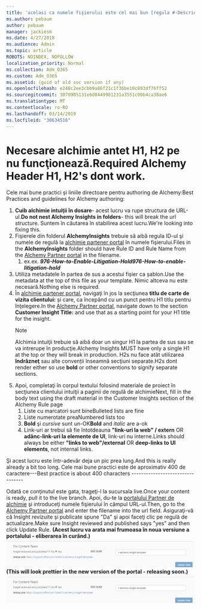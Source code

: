 ```yaml
---
title: 'acelasi ca numele fişierului este cel mai bun [regula #-Descriere]'
ms.author: pebaum
author: pebaum
manager: jackiesm
ms.date: 4/27/2018
ms.audience: Admin
ms.topic: article
ROBOTS: NOINDEX, NOFOLLOW
localization_priority: Normal
ms.collection: Adm_O365
ms.custom: Adm_O365
ms.assetid: (guid of old soc version if any)
ms.openlocfilehash: e248c2ee3cbb9a86f21c1f36be10c893df76ff52
ms.sourcegitcommit: 3070905131e6d8449981231a3551c0bb4ca38ae6
ms.translationtype: MT
ms.contentlocale: ro-RO
ms.lasthandoff: 03/14/2019
ms.locfileid: "30634516"
---
```

# <a name="required-alchemy-header-h1-h2s-dont-work"></a><span data-ttu-id="7fed4-102">Necesare alchimie antet H1, H2 pe nu funcţionează.</span><span class="sxs-lookup"><span data-stu-id="7fed4-102">Required Alchemy Header H1, H2's dont work.</span></span>
<span data-ttu-id="7fed4-103">Cele mai bune practici și liniile directoare pentru authoring de Alchemy:</span><span class="sxs-lookup"><span data-stu-id="7fed4-103">Best Practices and guidelines for Alchemy authoring:</span></span>

1. <span data-ttu-id="7fed4-104">**Cuib alchimie intuiţii în dosare**- acest lucru va rupe structura de URL-ul.</span><span class="sxs-lookup"><span data-stu-id="7fed4-104">**Do not nest Alchemy Insights in folders**- this will break the url structure.</span></span> <span data-ttu-id="7fed4-105">Suntem în căutarea în stabilirea acest lucru.</span><span class="sxs-lookup"><span data-stu-id="7fed4-105">We're looking into fixing this.</span></span>
1. <span data-ttu-id="7fed4-106">Fişierele din folderul **AlchemyInsights** trebuie să aibă regula ID-ul şi numele de regulă la [alchimie partener portal](https://alchemyportal.azurewebsites.net) în numele fişierului.</span><span class="sxs-lookup"><span data-stu-id="7fed4-106">Files in the **AlchemyInsights** folder should have Rule ID and Rule Name from the [Alchemy Partner portal](https://alchemyportal.azurewebsites.net) in the filename.</span></span>
    1. <span data-ttu-id="7fed4-107">ex.</span><span class="sxs-lookup"><span data-stu-id="7fed4-107">ex.</span></span> <span data-ttu-id="7fed4-108">***976-How-to-Enable-Litigation-Hold***</span><span class="sxs-lookup"><span data-stu-id="7fed4-108">***976-How-to-enable-litigation-hold***</span></span>
1. <span data-ttu-id="7fed4-109">Utiliza metadatele în partea de sus a acestui fișier ca șablon.</span><span class="sxs-lookup"><span data-stu-id="7fed4-109">Use the metadata at the top of this file as your template.</span></span> <span data-ttu-id="7fed4-110">Nimic altceva nu este necesară.</span><span class="sxs-lookup"><span data-stu-id="7fed4-110">Nothing else is required.</span></span>
1. <span data-ttu-id="7fed4-111">În [alchimie partener portal](https://alchemyportal.azurewebsites.net), navigaţi în jos la secţiunea **titlu de carte de vizita clientului:** și care, ca începând cu un punct pentru H1 titlu pentru înţelegere.</span><span class="sxs-lookup"><span data-stu-id="7fed4-111">In the [Alchemy Partner portal](https://alchemyportal.azurewebsites.net), navigate down to the section **Customer Insight Title:** and use that as a starting point for your H1 title for the insight.</span></span> 
    > [!NOTE]
    > <span data-ttu-id="7fed4-112">Alchimia intuiţii trebuie să aibă doar un singur H1 la partea de sus sau se va intrerupe în producţie.</span><span class="sxs-lookup"><span data-stu-id="7fed4-112">Alchemy Insights MUST have only a single H1 at the top or they will break in production.</span></span> <span data-ttu-id="7fed4-113">H2s nu face atât utilizarea **îndrăzneţ** sau alte convenții înseamnă secţiuni separate.</span><span class="sxs-lookup"><span data-stu-id="7fed4-113">H2s dont render either so use **bold** or other conventions to signify separate sections.</span></span>
1. <span data-ttu-id="7fed4-114">Apoi, completaţi în corpul textului folosind materiale de proiect în secţiunea clientului intuiţii a paginii de regulă de alchimie</span><span class="sxs-lookup"><span data-stu-id="7fed4-114">Next, fill in the body text using the draft material in the Customer Insights section of the Alchemy Rule page</span></span>
    1. <span data-ttu-id="7fed4-115">Liste cu marcatori sunt bine</span><span class="sxs-lookup"><span data-stu-id="7fed4-115">Bulleted lists are fine</span></span>
    1. <span data-ttu-id="7fed4-116">Liste numerotate prea</span><span class="sxs-lookup"><span data-stu-id="7fed4-116">Numbered lists too</span></span>
    1. <span data-ttu-id="7fed4-117">**Bold** şi *cursive* sunt un-OK</span><span class="sxs-lookup"><span data-stu-id="7fed4-117">**Bold** and *italic* are a-ok</span></span>
    1. <span data-ttu-id="7fed4-118">Link-uri ar trebui să fie întotdeauna **"link-uri la web" / extern** OR **adânc-link-uri la elemente de UI**, link-uri nu interne.</span><span class="sxs-lookup"><span data-stu-id="7fed4-118">Links should always be either **"links to web"/external** OR **deep-links to UI elements**, not internal links.</span></span>

<span data-ttu-id="7fed4-119">Şi acest lucru este într-adevăr deja un pic prea lung.</span><span class="sxs-lookup"><span data-stu-id="7fed4-119">And this is really already a bit too long.</span></span> <span data-ttu-id="7fed4-120">Cele mai bune practici este de aproximativ 400 de caractere---</span><span class="sxs-lookup"><span data-stu-id="7fed4-120">Best practice is about 400 characters ---------------------------------</span></span>

<span data-ttu-id="7fed4-121">Odată ce conţinutul este gata, trageţi-l la sucursala live.</span><span class="sxs-lookup"><span data-stu-id="7fed4-121">Once your content is ready, pull it to the live branch.</span></span> <span data-ttu-id="7fed4-122">Apoi, du-te la [portalului Partner de alchimie](https://alchemyportal.azurewebsites.net) şi introduceţi numele fişierului în câmpul URL-ul.</span><span class="sxs-lookup"><span data-stu-id="7fed4-122">Then, go to the [Alchemy Partner portal](https://alchemyportal.azurewebsites.net) and enter the filename into the url field.</span></span> <span data-ttu-id="7fed4-123">Asiguraţi-vă că Insight revizuite şi publicate spune "Da" şi apoi faceţi clic pe regulă de actualizare.</span><span class="sxs-lookup"><span data-stu-id="7fed4-123">Make sure Insight reviewed and published says "yes" and then click Update Rule.</span></span> <span data-ttu-id="7fed4-124">**(Acest lucru va arata mai frumoasa în noua versiune a portalului - eliberarea în curând.)** 
 ![url field](media/for-content-team.PNG)</span><span class="sxs-lookup"><span data-stu-id="7fed4-124">**(This will look prettier in the new version of the portal - releasing soon.)**
![url field](media/for-content-team.PNG)</span></span>

